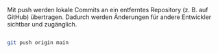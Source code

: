 Mit push werden lokale Commits an ein entferntes Repository (z. B. auf GitHub) übertragen. Dadurch werden Änderungen für andere Entwickler sichtbar und zugänglich.

```bash

git push origin main

```
